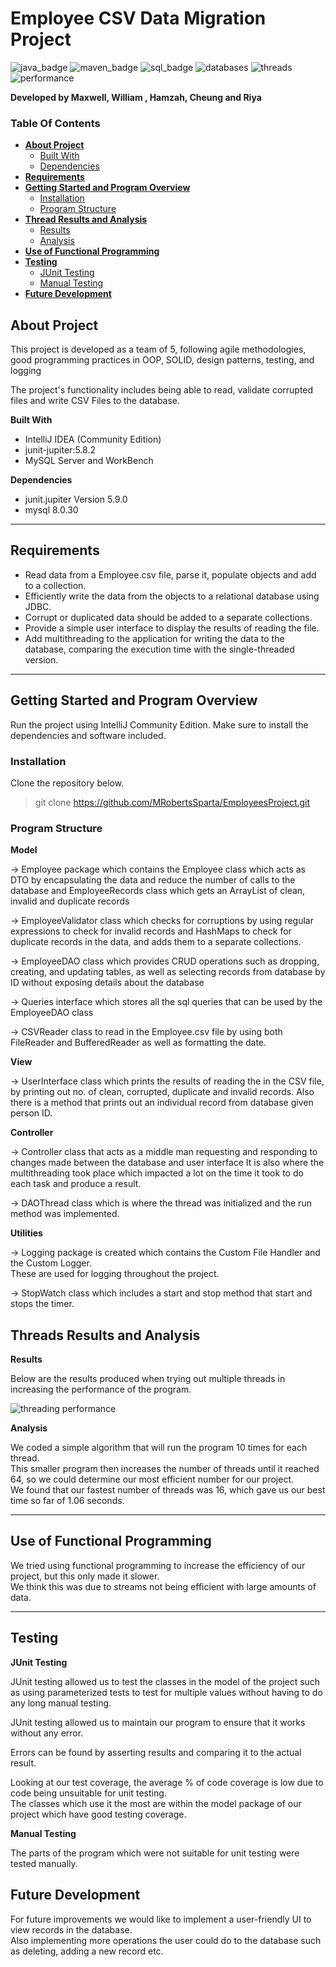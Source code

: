 # Employee CSV Data Migration Project
![java_badge](https://img.shields.io/badge/-Java-lightgrey?style=for-the-badge&logo=appveyor)
![maven_badge](https://img.shields.io/badge/-Maven-yellow?style=for-the-badge&logo=appveyor)
![sql_badge](https://img.shields.io/badge/-SQL-blue?style=for-the-badge&logo=appveyor)
![databases](https://img.shields.io/badge/-Databases-red?style=for-the-badge&logo=appveyor)
![threads](https://img.shields.io/badge/-Multithreading-brightgreen?style=for-the-badge&logo=appveyor)
![performance](https://img.shields.io/badge/-Performance-orange?style=for-the-badge&logo=appveyor)

**Developed by Maxwell, William , Hamzah, Cheung and Riya**

### **Table Of Contents**
* [**About Project**](#about-project)
    - [Built With](#built-with)
    - [Dependencies](#dependencies)
* [**Requirements**](#requirements)
* [**Getting Started and Program Overview**](#getting-started-and-program-overview)
    - [Installation](#installation)
    - [Program Structure](#program-structure)
* [**Thread Results and Analysis**](#threads-results-and-analysis)
    - [Results](#results)
    - [Analysis](#analysis)
* [**Use of Functional Programming**](#use-of-functional-programming)
* [**Testing**](#testing)
    - [JUnit Testing](#junit-testing)
    - [Manual Testing](#manual-testing)
* [**Future Development**](#future-development)

## About Project

This project is developed as a team of 5, following agile methodologies, good programming practices in OOP, SOLID, design patterns, testing, and logging

The project's functionality includes being able to read, validate corrupted files and write CSV Files to the database.

**Built With**

* IntelliJ IDEA (Community Edition)
* junit-jupiter:5.8.2
* MySQL Server and WorkBench

**Dependencies**

* junit.jupiter Version 5.9.0
* mysql 8.0.30

***
## Requirements

* Read data from a Employee.csv file, parse it, populate objects and add to a collection.
* Efficiently write the data from the objects to a relational database using JDBC.
* Corrupt or duplicated data should be added to a separate collections.
* Provide a simple user interface to display the results of reading the file.
* Add multithreading to the application for writing the data to the database, comparing the execution time with the single-threaded version.

***
## Getting Started and Program Overview

Run the project using IntelliJ Community Edition.
Make sure to install the dependencies and software included.

### Installation

Clone the repository below.
> git clone https://github.com/MRobertsSparta/EmployeesProject.git


### Program Structure

**Model**

→ Employee package which contains the Employee class which acts as DTO by encapsulating the data and reduce the number of calls to the database and
EmployeeRecords class which gets an ArrayList of clean, invalid and duplicate records<br>

→ EmployeeValidator class which checks for corruptions by using regular expressions to check for invalid records and HashMaps to check for duplicate records in the data,
and adds them to a separate collections.<br>

→ EmployeeDAO class which provides CRUD operations such as dropping, creating, and updating tables, as well as selecting records from database by ID
without exposing details about the database<br>

→ Queries interface which stores all the sql queries that can be used by the EmployeeDAO class<br>

→ CSVReader class to read in the Employee.csv file by using both FileReader and BufferedReader as well as formatting the date.<br>

**View**

→ UserInterface class which prints the results of reading the in the CSV file, by printing out no. of clean, corrupted, duplicate and invalid records.
Also there is a method that prints out an individual record from database given person ID.<br>

**Controller**

→ Controller class that acts as a middle man requesting and responding to changes made between the database and user interface
It is also where the multithreading took place which impacted a lot on the time it took to do each task and produce a result.<br>

→ DAOThread class which is where the thread was initialized and the run method was implemented.<br>

**Utilities**

→ Logging package is created which contains the Custom File Handler and the Custom Logger.<br>
These are used for logging throughout the project.

→ StopWatch class which includes a start and stop method that start and stops the timer.<br>

## Threads Results and Analysis
**Results**

Below are the results produced when trying out multiple threads in increasing the performance of the program.

![threading performance](https://github.com/MRobertsSparta/EmployeesProject/blob/41ed137d5c2bb108cddab78e6d3ff892370e8ba7/programscreenshots)

**Analysis**

We coded a simple algorithm that will run the program 10 times for each thread.<br>
This smaller program then increases the number of threads until it reached 64, so we could determine our most efficient number for our project.<br>
We found that our fastest number of threads was 16, which gave us our best time so far of 1.06 seconds.<br>

***
## Use of Functional Programming
We tried using functional programming to increase the efficiency of our project, but this only made it slower.<br>
We think this was due to streams not being efficient with large amounts of data.<br>

***
## Testing

**JUnit Testing**

JUnit testing allowed us to test the classes in the model of the project such as using parameterized tests to test for multiple values without having to do any long manual testing.<br>

JUnit testing allowed us to maintain our program to ensure that it works without any error.<br>

Errors can be found by asserting results and comparing it to the actual result.<br>

Looking at our test coverage, the average % of code coverage is low due to code being unsuitable for unit testing.<br>
The classes which use it the most are within the model package of our project which have good testing coverage.<br>

**Manual Testing**

The parts of the program which were not suitable for unit testing were tested manually.<br>

## Future Development

For future improvements we would like to implement a user-friendly UI to view records in the database.<br>
Also implementing more operations the user could do to the database such as deleting, adding a new record etc.<br>


